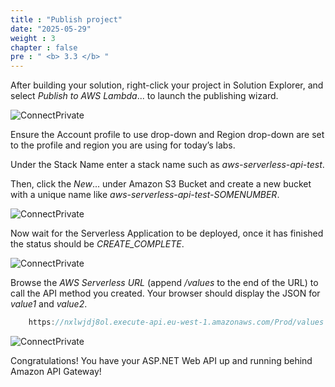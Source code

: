 ```yaml
---
title : "Publish project"
date: "2025-05-29"
weight : 3
chapter : false
pre : " <b> 3.3 </b> "
---
```



After building your solution, right-click your project in Solution Explorer, and select *Publish to AWS Lambda*... to launch the publishing wizard.

![ConnectPrivate](../../images/3-Amazon-API-Gateway/3.6.png)

Ensure the Account profile to use drop-down and Region drop-down are set to the profile and region you are using for today’s labs.

Under the Stack Name enter a stack name such as *aws-serverless-api-test*.

Then, click the *New*... under Amazon S3 Bucket and create a new bucket with a unique name like *aws-serverless-api-test-SOMENUMBER*.

![ConnectPrivate](../../images/3-Amazon-API-Gateway/3.7.png)

Now wait for the Serverless Application to be deployed, once it has finished the status should be *CREATE_COMPLETE*.

![ConnectPrivate](../../images/3-Amazon-API-Gateway/3.8.png)

Browse the *AWS Serverless URL* (append */values* to the end of the URL) to call the API method you created. Your browser should display the JSON for *value1* and *value2*.

```csharp
    https://nxlwjdj8ol.execute-api.eu-west-1.amazonaws.com/Prod/values
```

![ConnectPrivate](../../images/3-Amazon-API-Gateway/3.9.png)

Congratulations! You have your ASP.NET Web API up and running behind Amazon API Gateway!